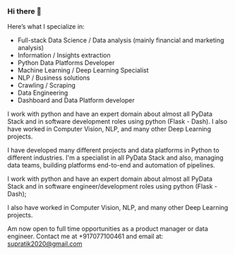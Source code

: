 ### Hi there 👋

Here’s what I specialize in:
- Full-stack Data Science / Data analysis (mainly financial and marketing analysis)
- Information / Insights extraction
- Python Data Platforms Developer
- Machine Learning / Deep Learning Specialist
- NLP / Business solutions
- Crawling / Scraping
- Data Engineering
- Dashboard and Data Platform developer


I work with python and have an expert domain about almost all PyData Stack and in software development roles using python (Flask - Dash).
I also have worked in Computer Vision, NLP, and many other Deep Learning projects.

I have developed many different projects and data platforms in Python to different industries. I'm a specialist in all PyData Stack and also, managing data teams, building platforms end-to-end and automation of pipelines.

I work with python and have an expert domain about almost all PyData Stack and in software engineer/development roles using python (Flask - Dash);

I also have worked in Computer Vision, NLP, and many other Deep Learning projects.

Am now open to full time opportunities as a product manager or data engineer. Contact me at +917077100461 and email at: supratik2020@gmail.com
